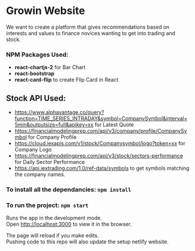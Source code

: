 # Growin Website 

We want to create a platform that gives recommendations based on interests and values to finance novices wanting to get into trading and stock.

### NPM Packages Used:
- **react-chartjs-2** for Bar Chart
- **react-bootstrap**
- **react-card-flip** to create Flip Card in React

## Stock API Used:
- https://www.alphavantage.co/query?function=TIME_SERIES_INTRADAY&symbol=CompanySymbol&interval=5min&outputsize=full&apikey=xx for Latest Quote 
- https://financialmodelingprep.com/api/v3/company/profile/CompanySymbol for Company Profile
- https://cloud.iexapis.com/v1/stock/Companysymbol/logo?token=xx for Company Logo
- https://financialmodelingprep.com/api/v3/stock/sectors-performance for Daily Sector Performance
- https://api.iextrading.com/1.0/ref-data/symbols to get symbols matching the company names.


### To install all the dependancies: `npm install`
### To run the project: `npm start`

Runs the app in the development mode.<br />
Open [http://localhost:3000](http://localhost:3000) to view it in the browser.

The page will reload if you make edits.<br />
Pushing code to this repo will also update the setup netlify website. 





